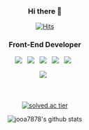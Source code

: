 
<!--
**jooa7878/jooa7878** is a ✨ _special_ ✨ repository because its `README.md` (this file) appears on your GitHub profile.

Here are some ideas to get you started:

- 🔭 I’m currently working on ...
- 🌱 I’m currently learning ...
- 👯 I’m looking to collaborate on ...
- 🤔 I’m looking for help with ...
- 💬 Ask me about ...
- 📫 How to reach me: ...
- 😄 Pronouns: ...
- ⚡ Fun fact: ...
-->

  <div align=center>
  
### Hi there 👋

	
  [![Hits](https://hits.seeyoufarm.com/api/count/incr/badge.svg?url=https%3A%2F%2Fgithub.com%2Fjooa7878)](https://hits.seeyoufarm.com) 
  
    
  ### Front-End Developer
  <img src="https://img.shields.io/badge/HTML5-E34F26?style=flat-square&logo=HTML5&logoColor=white"/> </a> &nbsp;
  <img src="https://img.shields.io/badge/CSS3-1572B6?style=flat-square&logo=CSS3&logoColor=white"/> </a> &nbsp;
  <img src="https://img.shields.io/badge/JavaScript-F7DF1E?style=flat-square&logo=JavaScript&logoColor=black"/> </a>&nbsp;
  <img src="https://img.shields.io/badge/ReactJS-61DAFB?style=flat-square&logo=React&logoColor=black"/> </a>&nbsp;
  <img src="https://img.shields.io/badge/TypeScript-007ACC?style=flat-square&logo=TypeScript&logoColor=white"/> </a> &nbsp;


 
  
  
  <img src="https://img.shields.io/badge/C++-00599C?style=flat-square&logo=C%2B%2B&logoColor=white"/> </a> &nbsp;
  <br/><br/><br/><br/>
  [![solved.ac tier](http://mazassumnida.wtf/api/generate_badge?boj=jooa7878)](https://solved.ac/jooa7878)
  
  ![jooa7878's github stats](https://github-readme-stats.vercel.app/api?username=jooa7878&show_icons=true)




  </div>
